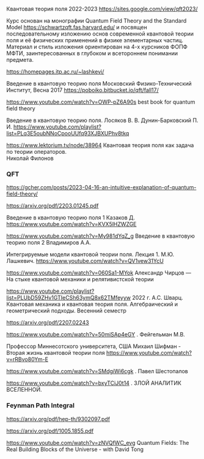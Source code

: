 
Квантовая теория поля 2022-2023
https://sites.google.com/view/qft2023/

Курс основан на монографии Quantum Field Theory and the Standard Model https://schwartzqft.fas.harvard.edu/
и посвящен последовательному изложению основ современной квантовой теории поля и её физических применений в физике элементарных частиц. Материал и стиль изложения ориентирован на 4-х курсников ФОПФ МФТИ, заинтересованных в глубоком и всетороннем понимании предмета.

https://homepages.itp.ac.ru/~lashkevi/

Введение в квантовую теорию поля Московский Физико-Технический Институт, 
Весна 2017 https://poboiko.bitbucket.io/qft/fall17/



https://www.youtube.com/watch?v=OWP-pZ6A90s best book for quantum field theory

Введение в квантовую теорию поля. Лосяков В. В. Дунин-Барковский П. И. 
https://www.youtube.com/playlist?list=PLq3E5oubNNoCpooUUfq93XJBXUPhv8tkq


https://www.lektorium.tv/node/38964 Квантовая теория поля как задача по теории операторов. 	
Николай Филонов


### QFT

https://gcher.com/posts/2023-04-16-an-intuitive-explanation-of-quantum-field-theory/

https://arxiv.org/pdf/2203.01245.pdf

Введение в квантовую теорию поля 1 Казаков Д.
https://www.youtube.com/watch?v=KVX5lHZWZGE


https://www.youtube.com/watch?v=My981dYqZ_g Введение в квантовую теорию поля 2 Владимиров А.А.


Интегрируемые модели квантовой теории поля. Лекция 1. М.Ю. Лашкевич.
https://www.youtube.com/watch?v=QV1vew31YcU


https://www.youtube.com/watch?v=060Sa1-MYok Александр Чирцов — На стыке квантовой механики и релятивистской теории

https://www.youtube.com/playlist?list=PLUbD59ZHv1GTIeCSh63ymQ8x62TMfeyyw 2022 г. А.С. Шварц. Квантовая механика и квантовая теория поля. Алгебраический и геометрический подходы. Весенний семестр

https://arxiv.org/pdf/2207.02243

https://www.youtube.com/watch?v=50miSAp4eGY . Фейгельман М.В.


Профессор Миннесотского университета, США Михаил Шифман - Вторая жизнь квантовой теории поля
https://www.youtube.com/watch?v=rRBvo80Ym-E

https://www.youtube.com/watch?v=SMdgiWi6cgk . Павел Шестопалов

https://www.youtube.com/watch?v=bxyTCiJ0t14 . ЗЛОЙ АНАЛИТИК ВСЕЛЕННОЙ.


### Feynman Path Integral
https://arxiv.org/pdf/hep-th/9302097.pdf

https://arxiv.org/pdf/1005.1855.pdf

https://www.youtube.com/watch?v=zNVQfWC_evg   Quantum Fields: The Real Building Blocks of the Universe - with David Tong
